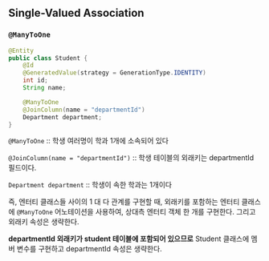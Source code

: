 ## Single-Valued Association
### `@ManyToOne`
```java
@Entity
public class Student {
    @Id
    @GeneratedValue(strategy = GenerationType.IDENTITY)
    int id;
    String name;

    @ManyToOne
    @JoinColumn(name = "departmentId")
    Department department;
}
```
`@ManyToOne`
:: 학생 여러명이 학과 1개에 소속되어 있다 <br>

`@JoinColumn(name = "departmentId")`
:: 학생 테이블의 외래키는 departmentId 필드이다.<br>

`Department department`
:: 학생이 속한 학과는 1개이다 <br>

즉, 엔터티 클래스들 사이의 1 대 다 관계를 구현할 때, 외래키를 포함하는 엔터티 클래스에 `@ManyToOne` 어노테이션을 사용하여, 상대측 엔터티 객체 한 개를 구현한다. 그리고 외래키 속성은 생략한다. <br>

**departmentId 외래키가 student 테이블에 포함되어 있으므로** Student 클래스에 멤버 변수를 구현하고 departmentId 속성은 생략한다.